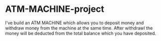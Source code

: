 # ATM-MACHINE-project
I've build an ATM MACHINE which allows you to deposit money and withdraw money from the machine at the same time. After withdrawl the money will be deducted from the total balance which you have deposited. 
